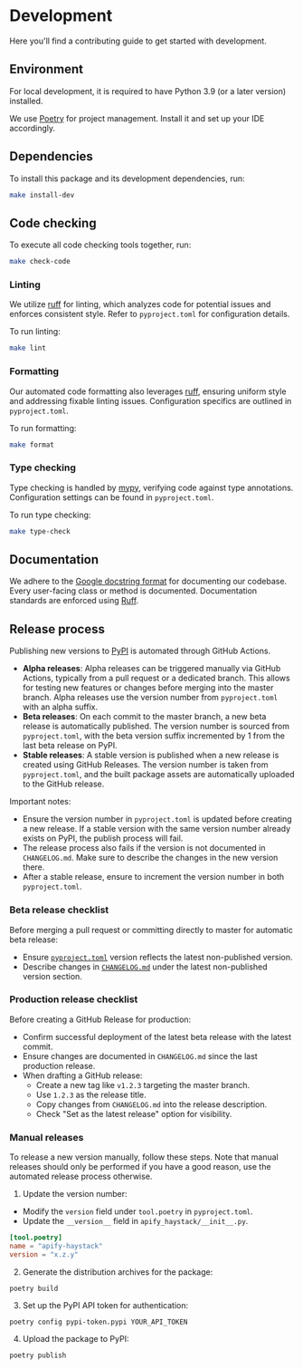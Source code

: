 # Development

Here you'll find a contributing guide to get started with development.

## Environment

For local development, it is required to have Python 3.9 (or a later version) installed.

We use [Poetry](https://python-poetry.org/) for project management. Install it and set up your IDE accordingly.

## Dependencies

To install this package and its development dependencies, run:

```sh
make install-dev
```

## Code checking

To execute all code checking tools together, run:

```sh
make check-code
```

### Linting

We utilize [ruff](https://docs.astral.sh/ruff/) for linting, which analyzes code for potential issues and enforces consistent style. Refer to `pyproject.toml` for configuration details.

To run linting:

```sh
make lint
```

### Formatting

Our automated code formatting also leverages [ruff](https://docs.astral.sh/ruff/), ensuring uniform style and addressing fixable linting issues. Configuration specifics are outlined in `pyproject.toml`.

To run formatting:

```sh
make format
```

### Type checking

Type checking is handled by [mypy](https://mypy.readthedocs.io/), verifying code against type annotations. Configuration settings can be found in `pyproject.toml`.

To run type checking:

```sh
make type-check
```

## Documentation

We adhere to the [Google docstring format](https://sphinxcontrib-napoleon.readthedocs.io/en/latest/example_google.html) for documenting our codebase. Every user-facing class or method is documented. Documentation standards are enforced using [Ruff](https://docs.astral.sh/ruff/).

## Release process

Publishing new versions to [PyPI](https://pypi.org/project/crawlee) is automated through GitHub Actions.

- **Alpha releases**: Alpha releases can be triggered manually via GitHub Actions, typically from a pull request or a dedicated branch. This allows for testing new features or changes before merging into the master branch. Alpha releases use the version number from `pyproject.toml` with an alpha suffix.
- **Beta releases**: On each commit to the master branch, a new beta release is automatically published. The version number is sourced from `pyproject.toml`, with the beta version suffix incremented by 1 from the last beta release on PyPI.
- **Stable releases**: A stable version is published when a new release is created using GitHub Releases. The version number is taken from `pyproject.toml`, and the built package assets are automatically uploaded to the GitHub release.

Important notes:

- Ensure the version number in `pyproject.toml` is updated before creating a new release. If a stable version with the same version number already exists on PyPI, the publish process will fail.
- The release process also fails if the version is not documented in `CHANGELOG.md`. Make sure to describe the changes in the new version there.
- After a stable release, ensure to increment the version number in both `pyproject.toml`.

### Beta release checklist

Before merging a pull request or committing directly to master for automatic beta release:

- Ensure [`pyproject.toml`](pyproject.toml) version reflects the latest non-published version.
- Describe changes in [`CHANGELOG.md`](CHANGELOG.md) under the latest non-published version section.

### Production release checklist

Before creating a GitHub Release for production:

- Confirm successful deployment of the latest beta release with the latest commit.
- Ensure changes are documented in `CHANGELOG.md` since the last production release.
- When drafting a GitHub release:
    - Create a new tag like `v1.2.3` targeting the master branch.
    - Use `1.2.3` as the release title.
    - Copy changes from `CHANGELOG.md` into the release description.
    - Check "Set as the latest release" option for visibility.

### Manual releases

To release a new version manually, follow these steps. Note that manual releases should only be performed if you have a good reason, use the automated release process otherwise.

1. Update the version number:

- Modify the `version` field under `tool.poetry` in `pyproject.toml`.
- Update the `__version__` field in `apify_haystack/__init__.py`.

```toml
[tool.poetry]
name = "apify-haystack"
version = "x.z.y"
```

2. Generate the distribution archives for the package:

```shell
poetry build
```

3. Set up the PyPI API token for authentication:

```shell
poetry config pypi-token.pypi YOUR_API_TOKEN
```

4. Upload the package to PyPI:

```shell
poetry publish
```
